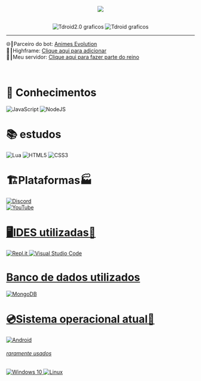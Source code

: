 <!-- BLOG-POST-LIST:START -->
<p align="center">
    <img src="https://discord.c99.nl/widget/theme-4/570700558533656586.png" />
</p>

<p align="center">
    <br>
    <img src="https://github-readme-stats.vercel.app/api?username=Tdroid20&show_icons=true&custom_title=Tdroid2.0%20Droid%20Tech%20Company®&title_color=35ff00&bg_color=161B22&text_color=11bbb2&count_private=true&icon_color=35ff00&border_color=161B22" alt="Tdroid2.0 graficos" />
    <img src="https://github-readme-stats.vercel.app/api/top-langs/?username=Tdroid20&layout=compact&title_color=35ff00&bg_color=161B22&text_color=11bbb2&count_private=true&icon_color=11bbb2&border_color=161B22&show_icons=true&custom_title=Linguagens mais usadas" alt="Tdroid graficos " />

</p>
<hr>

🌐┃Parceiro do bot: <a href="https://discord.gg/animesbrasil">Animes Evolution<a/>
<br>
🤖┃Highframe: <a href="https://discord.com/oauth2/authorize?client_id=901168812563525702&permissions=2147483647&scope=bot%20applications.commands">Clique aqui para adicionar</a>
 <br>
  🏰┃Meu servidor: <a href="https://discord.gg/NMv9a2dzHb">Clique aqui para fazer parte do reino</a>

<br>
    <h1>📑 Conhecimentos</h1>

<img alt="JavaScript" src="https://img.shields.io/badge/javascript-%23323330.svg?style=for-the-badge&logo=javascript&logoColor=%23F7DF1E"/>
<img alt="NodeJS" src="https://img.shields.io/badge/node.js-%2343853D.svg?style=for-the-badge&logo=node.js&logoColor=white"/>
    <h1>📚 estudos </h1>
<img alt="Lua" src="https://img.shields.io/badge/Lua-2C2D72?style=for-the-badge&logo=lua&logoColor=white"/>   
 <img alt="HTML5" src="https://img.shields.io/badge/html5-%23E34F26.svg?style=for-the-badge&logo=html5&logoColor=white"/> <img alt="CSS3" src="https://img.shields.io/badge/css3-%231572B6.svg?style=for-the-badge&logo=css3&logoColor=white"/>

<h1>🏗️Plataformas🏭</h1>
<div>
<a href="https://discord.gg/NMv9a2dzHb"> <img alt="Discord" src="https://img.shields.io/badge/Discord-%237289DA.svg?style=for-the-badge&logo=discord&logoColor=white"/> </div> 
<div>
<a href="https://youtube.com/c/tdroid20youtuber">
<img alt="YouTube" src="https://img.shields.io/badge/T droid 2.0-%23FF0000.svg?style=for-the-badge&logo=YouTube&logoColor=white"/>
</div>
    <h1>🖥️IDES utilizadas📱</h1>
    <img alt="Repl.it" src="https://img.shields.io/badge/Repl.it-%230D101E.svg?style=for-the-badge&logo=Replit&logoColor=white"/> <img alt="Visual Studio Code" src="https://img.shields.io/badge/VisualStudioCode-0078d7.svg?style=for-the-badge&logo=visual-studio-code&logoColor=white"/>
    <h1>Banco de dados utilizados</h1>
<img alt="MongoDB" src ="https://img.shields.io/badge/MongoDB-%234ea94b.svg?style=for-the-badge&logo=mongodb&logoColor=white"/>

<h1>💿Sistema operacional atual💾</h1>
<img alt="Android" src="https://img.shields.io/badge/Android-3DDC84?style=for-the-badge&logo=android&logoColor=white" />
    <h6>raramente usados</h6> <img alt="Windows 10" src="https://img.shields.io/badge/Windows-0078D6?style=for-the-badge&logo=windows&logoColor=white" /> <img alt="Linux" src="https://img.shields.io/badge/Linux-FCC624?style=for-the-badge&logo=linux&logoColor=black">


<!-- BLOG-POST-LIST:END -->
